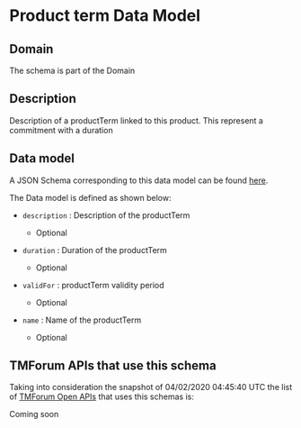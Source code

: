 # Product term Data Model

## Domain

The  schema is part of the  Domain

## Description

Description of a productTerm linked to this product. This represent a commitment with a duration

## Data model

A JSON Schema corresponding to this data model can be found
[here](https://github.com/tmforum-rand/schemas/blob/candidates/Product/ProductTerm.schema.json).

The Data model is defined as shown below:
- `description` : Description of the productTerm

  - Optional

- `duration` : Duration of the productTerm

  - Optional

- `validFor` : productTerm validity period

  - Optional

- `name` : Name of the productTerm

  - Optional





## TMForum APIs that use this schema

Taking into consideration the snapshot of 04/02/2020 04:45:40 UTC the list of [TMForum Open APIs](https://www.tmforum.org/open-apis/) that uses this schemas is:

Coming soon